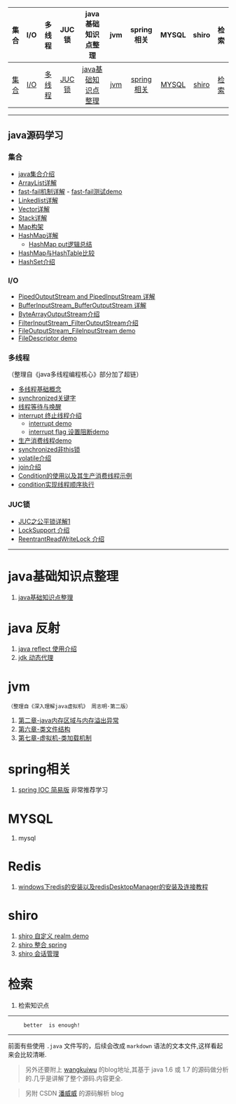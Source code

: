 ﻿


| 集合 | I/O |多线程 | JUC锁|java基础知识点整理|jvm |spring 相关 |MYSQL |shiro|检索
| :----: | :----: | :----: | :----: | :----: | :----: | :----: |:----: | :----: | :----: | 
| [集合](#集合) | [I/O](#I/O)|[多线程](#多线程) | [JUC锁](#JUC锁)|[java基础知识点整理](#java基础知识点整理) |[jvm ](#jvm )| [spring相关](#spring相关)|[MYSQL](#MYSQL)|[shiro](#shiro)|[检索](#检索)|

---

## java源码学习
### 集合

  - [java集合介绍][1]
  - [ArrayList详解][2]
  - [fast-fail机制详解][3]
        - [fast-fail测试demo][4]
  - [Linkedlist详解][5]
  - [Vector详解][6]
  - [Stack详解][7]
  - [Map构架][8]
  - [HashMap详解][9]
     - [HashMap put逻辑总结][10]
  - [HashMap与HashTable比较][11]
  - [HashSet介绍][12]

### I/O 
- [PipedOutputStream and PipedInputStream 详解][13]
- [BufferInputStream_BufferOutputStream 详解][14]
- [ByteArrayOutputStream介绍][15]
- [FilterInputStream_FilterOutputStream介绍][16]
- [FileOutputStream_FileInputStream demo][17]
- [FileDescriptor demo][18]

### 多线程

（整理自《java多线程编程核心》部分加了超链） 
- [多线程基础概念][19]
- [synchronized关键字][20] 
- [线程等待与唤醒][21]
- [interrupt 终止线程介绍][22]
    - [interrupt demo][23]
    - [interrupt flag 设置阻断demo][24]
- [生产消费线程demo][25]
- [synchronized非this锁][26]  
- [volatile介绍][27]
- [join介绍][28]
- [Condition的使用以及其生产消费线程示例][29] 
- [condition实现线程顺序执行][30]

### JUC锁
-   [JUC之公平锁详解1][31]
-   [LockSupport 介绍][32]
-   [ReentrantReadWriteLock 介绍][33]

---

# java基础知识点整理

1. [java基础知识点整理][34]

# java 反射
 1. [java reflect 使用介绍][35]
 2. [jdk 动态代理][36]

# jvm 
    （整理自《深入理解java虚拟机》 周志明·第二版）
1. [第二章-java内存区域与内存溢出异常][37]
2. [第六章-类文件结构][38]
3. [第七章-虚拟机-类加载机制][39]

# spring相关
1. [spring IOC 简易版][40]  非常推荐学习

# MYSQL

 1. mysql 
 
# Redis
1. [windows下redis的安装以及redisDesktopManager的安装及连接教程][41] 

# shiro
 1. [shiro 自定义 realm demo][42]
 2. [shiro 整合 spring][43] 
 3. [shiro 会话管理][44]

# 检索

1. 检索知识点

---

         better  is enough!

---


前面有些使用 `.java` 文件写的，后续会改成 `markdown` 语法的文本文件,这样看起来会比较清晰.


> 另外还要附上 [wangkuiwu][45] 的blog地址,其基于 java 1.6 或 1.7 的源码做分析的.几乎是讲解了整个源码.内容更全.

> 另附 CSDN [潘威威][46] 的源码解析 blog



        
        
            

        


  [1]: https://github.com/static-mkk/java8SourceLearn/blob/master/%E9%9B%86%E5%90%88/JavaCollection_.java
  [2]: https://github.com/static-mkk/java8SourceLearn/blob/master/%E9%9B%86%E5%90%88/ArrayListDetail.java
  [3]: https://github.com/static-mkk/java8SourceLearn/blob/master/%E9%9B%86%E5%90%88/fail_fast_detail.md
  [4]: https://github.com/static-mkk/java8SourceLearn/blob/master/%E9%9B%86%E5%90%88/fail_fast_demo.java
  [5]: https://github.com/static-mkk/java8SourceLearn/blob/master/%E9%9B%86%E5%90%88/LinkedListDeatil.java
  [6]: https://github.com/static-mkk/java8SourceLearn/blob/master/%E9%9B%86%E5%90%88/VectorDetail.java
  [7]: https://github.com/static-mkk/java8SourceLearn/blob/master/%E9%9B%86%E5%90%88/StackDetail.java
  [8]: https://github.com/static-mkk/java8SourceLearn/blob/master/%E9%9B%86%E5%90%88/Map%E6%9E%84%E6%9E%B6%E8%AF%A6%E8%A7%A3.md
  [9]: https://github.com/static-mkk/java8SourceLearn/blob/master/%E9%9B%86%E5%90%88/HashMap%E8%AF%A6%E8%A7%A3.md
  [10]: https://github.com/static-mkk/java8SourceLearn/blob/master/%E9%9B%86%E5%90%88/HashMap%E5%8E%9F%E7%90%86%E6%80%BB%E7%BB%93.md
  [11]: https://github.com/static-mkk/java8SourceLearn/blob/master/%E9%9B%86%E5%90%88/HashTable_HashMap%E6%AF%94%E8%BE%83.md
  [12]: https://github.com/static-mkk/java8SourceLearn/blob/master/%E9%9B%86%E5%90%88/HashSet%E4%BB%8B%E7%BB%8D.md
  [13]: https://github.com/static-mkk/java8SourceLearn/blob/master/I.O/PipedInputStream_PipedOutputStream.md
  [14]: https://github.com/static-mkk/java8SourceLearn/blob/master/I.O/BufferInputStream_BufferOutputStream.md
  [15]: https://github.com/static-mkk/java8SourceLearn/blob/master/I.O/ByteArrayOutputStream%E8%AF%A6%E8%A7%A3.md
  [16]: https://github.com/static-mkk/java8SourceLearn/blob/master/I.O/FilterInputStream_FilterOutputStream.md
  [17]: https://github.com/static-mkk/java8SourceLearn/blob/master/I.O/FileOutputStream_FileInputStream_demo.md
  [18]: https://github.com/static-mkk/java8SourceLearn/blob/master/I.O/FileDescriptor_demo.md
  [19]: https://github.com/static-mkk/java8SourceLearn/blob/master/thread/%E5%A4%9A%E7%BA%BF%E7%A8%8B_%E5%9F%BA%E7%A1%80%E6%A6%82%E5%BF%B5.md
  [20]: https://github.com/static-mkk/java8SourceLearn/blob/master/thread/synchronized%E5%85%B3%E9%94%AE%E5%AD%97.md
  [21]: https://github.com/static-mkk/java8SourceLearn/blob/master/thread/%E7%BA%BF%E7%A8%8B%E7%AD%89%E5%BE%85%E4%B8%8E%E5%94%A4%E9%86%92.md
  [22]: https://github.com/static-mkk/java8SourceLearn/blob/master/thread/Interrupt%E7%BB%88%E6%AD%A2%E7%BA%BF%E7%A8%8B%E4%BB%8B%E7%BB%8D.md
  [23]: https://github.com/static-mkk/java8SourceLearn/blob/master/thread/InterruptDemoOne.java
  [24]: https://github.com/static-mkk/java8SourceLearn/blob/master/thread/FlagInterruptThread.java
  [25]: https://github.com/static-mkk/java8SourceLearn/blob/master/thread/%E7%94%9F%E4%BA%A7%E6%B6%88%E8%B4%B9%E7%BA%BF%E7%A8%8Bdemo.md
  [26]: https://mp.csdn.net/mdeditor/79843747
  [27]: https://mp.csdn.net/mdeditor/79901661
  [28]: https://mp.csdn.net/mdeditor/79920177
  [29]: https://github.com/static-mkk/java8SourceLearn/blob/master/thread/Condition%E7%9A%84%E4%BD%BF%E7%94%A8%E4%BB%A5%E5%8F%8A%E5%85%B6%E7%94%9F%E4%BA%A7%E6%B6%88%E8%B4%B9%E7%BA%BF%E7%A8%8B%E7%A4%BA%E4%BE%8B.md
  [30]: https://github.com/static-mkk/java8SourceLearn/blob/master/thread/condition%E5%AE%9E%E7%8E%B0%E7%BA%BF%E7%A8%8B%E9%A1%BA%E5%BA%8F.md
  [31]: https://github.com/static-mkk/something/blob/master/thread/JUC%E4%B9%8B%E5%85%AC%E5%B9%B3%E9%94%81%E8%AF%A6%E8%A7%A31.md
  [32]: https://github.com/static-mkk/something/blob/master/thread/JUC/LockSupport.md
  [33]: https://github.com/static-mkk/something/blob/master/thread/JUC/ReentrantReadWriteLock.md
  [34]: https://github.com/static-mkk/something/blob/master/review/review_javapart.md
  [35]: https://github.com/static-mkk/something/blob/master/review/java_reflect.md
  [36]: https://github.com/static-mkk/something/blob/master/review/jdk%E5%8A%A8%E6%80%81%E4%BB%A3%E7%90%86.md
  [37]: https://github.com/static-mkk/something/blob/master/jvm/%E7%AC%AC%E4%BA%8C%E7%AB%A0-java%E5%86%85%E5%AD%98%E5%8C%BA%E5%9F%9F%E4%B8%8E%E5%86%85%E5%AD%98%E6%BA%A2%E5%87%BA%E5%BC%82%E5%B8%B8.md
  [38]: https://github.com/static-mkk/something/blob/master/jvm/%E7%AC%AC%E5%85%AD%E7%AB%A0-%E7%B1%BB%E6%96%87%E4%BB%B6%E7%BB%93%E6%9E%84.md
  [39]: https://github.com/static-mkk/something/blob/master/jvm/%E7%AC%AC%E4%B8%83%E7%AB%A0-%E8%99%9A%E6%8B%9F%E6%9C%BA-%E7%B1%BB%E5%8A%A0%E8%BD%BD%E6%9C%BA%E5%88%B6.md
  [40]: https://github.com/static-mkk/something/tree/master/spring/spring-ioc
  [41]: https://github.com/static-mkk/something/blob/master/redis/windows%E4%B8%8Bredis%E7%9A%84%E5%AE%89%E8%A3%85%E4%BB%A5%E5%8F%8Aredisdesktop%E7%9A%84%E5%AE%89%E8%A3%85%E8%BF%9E%E6%8E%A5.md
  [42]: https://github.com/static-mkk/something/tree/master/shiro_about/shiro-customRealm
  [43]: https://github.com/static-mkk/something/tree/master/shiro_about/shiro-spring
  [44]: https://github.com/static-mkk/something/tree/master/shiro_about/shiro-sessionmanager
  [45]: http://wangkuiwu.github.io
  [46]: http://blog.csdn.net/panweiwei1994